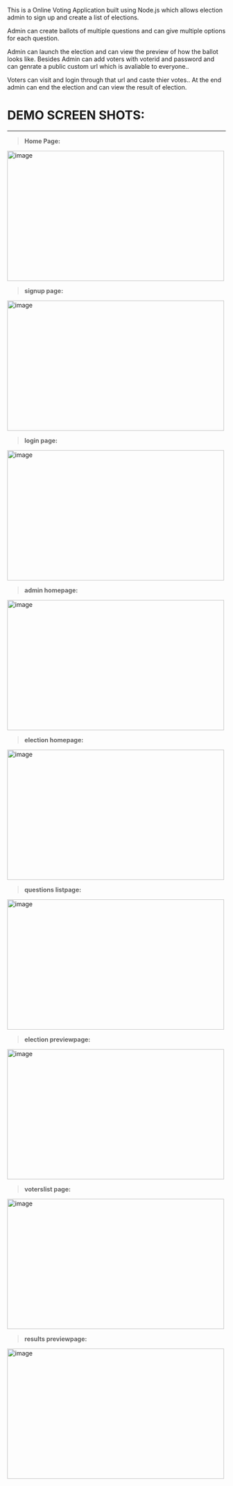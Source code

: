 This is a Online Voting Application built using Node.js which allows
election admin to sign up and create a list of elections.

Admin can create ballots of multiple questions and can give multiple options for each question.

Admin can launch the election and can view the preview of how the ballot looks like.
Besides Admin can add voters with voterid and password and can genrate a public custom url which is avaliable to everyone..

Voters can visit and login through that url and caste thier votes..
At the end admin can end the election and can view the result of election.

# **DEMO SCREEN SHOTS**:
-----------------------------------------------------------------------------------------------------------------------------------------------------------
 > **Home Page:**
<img width="500"  height="300" alt="image" src="https://user-images.githubusercontent.com/113211361/212265173-9e593590-074f-4909-970e-94d6f6b0980a.png">
 
 > **signup page:**
 <img width="500"  height="300" alt="image" src="https://user-images.githubusercontent.com/113211361/212292574-3396d3c6-178a-46f8-9ae3-3540e5fd103d.png">
 
 >  **login page:**
 <img width="500"  height="300" alt="image" src="https://user-images.githubusercontent.com/113211361/212293814-215c0700-560c-43c9-aa77-f2584b42f34d.png">
 
  >  **admin homepage:**
  <img width="500"  height="300" alt="image" src="https://user-images.githubusercontent.com/113211361/212294677-3e45bcb0-9b9f-46de-8862-55cfa995a057.png">
  
   >  **election homepage:**
  <img width="500"  height="300" alt="image" src="https://user-images.githubusercontent.com/113211361/212295175-eb5b796d-4756-46c9-b6ed-eaa1fe34ffa9.png">
  
   >  **questions listpage:**
  <img width="500"  height="300" alt="image" src="https://user-images.githubusercontent.com/113211361/212295581-9b1adc20-edd5-422b-8994-c60a9215d9bc.png">
  
   >  **election previewpage:**
  <img width="500"  height="300" alt="image" src="https://user-images.githubusercontent.com/113211361/212295943-d3d6d34c-3af2-4fc7-910d-9ca2ac6955fb.png">
  
  >  **voterslist page:**
  <img width="500"  height="300" alt="image" src="https://user-images.githubusercontent.com/113211361/212296602-855e0670-0e4a-444e-a665-f0970527dbce.png">
  
  > **results previewpage:**
  <img width="500"  height="300" alt="image" src="https://user-images.githubusercontent.com/113211361/212296975-660d4a41-a52a-4528-a69c-67797a297683.png">
